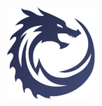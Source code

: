 <p align="center"><a href="http://dcrums.org" target="_blank"><img src="https://github.com/Darkking1098/Vector/blob/main/public/vector/spider/images/logo.png" width="200" alt="Vector Logo"></a></p>
